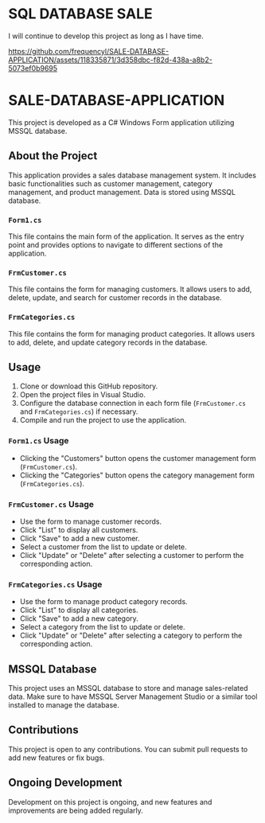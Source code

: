 # SQL DATABASE SALE
I will continue to develop this project as long as I have time.

https://github.com/frequencyl/SALE-DATABASE-APPLICATION/assets/118335871/3d358dbc-f82d-438a-a8b2-5073ef0b9695

# SALE-DATABASE-APPLICATION

This project is developed as a C# Windows Form application utilizing MSSQL database.

## About the Project

This application provides a sales database management system. It includes basic functionalities such as customer management, category management, and product management. Data is stored using MSSQL database.

### `Form1.cs`

This file contains the main form of the application. It serves as the entry point and provides options to navigate to different sections of the application.

### `FrmCustomer.cs`

This file contains the form for managing customers. It allows users to add, delete, update, and search for customer records in the database.

### `FrmCategories.cs`

This file contains the form for managing product categories. It allows users to add, delete, and update category records in the database.

## Usage

1. Clone or download this GitHub repository.
2. Open the project files in Visual Studio.
3. Configure the database connection in each form file (`FrmCustomer.cs` and `FrmCategories.cs`) if necessary.
4. Compile and run the project to use the application.

### `Form1.cs` Usage

- Clicking the "Customers" button opens the customer management form (`FrmCustomer.cs`).
- Clicking the "Categories" button opens the category management form (`FrmCategories.cs`).

### `FrmCustomer.cs` Usage

- Use the form to manage customer records.
- Click "List" to display all customers.
- Click "Save" to add a new customer.
- Select a customer from the list to update or delete.
- Click "Update" or "Delete" after selecting a customer to perform the corresponding action.

### `FrmCategories.cs` Usage

- Use the form to manage product category records.
- Click "List" to display all categories.
- Click "Save" to add a new category.
- Select a category from the list to update or delete.
- Click "Update" or "Delete" after selecting a category to perform the corresponding action.

## MSSQL Database

This project uses an MSSQL database to store and manage sales-related data. Make sure to have MSSQL Server Management Studio or a similar tool installed to manage the database.

## Contributions

This project is open to any contributions. You can submit pull requests to add new features or fix bugs.

## Ongoing Development

Development on this project is ongoing, and new features and improvements are being added regularly.

